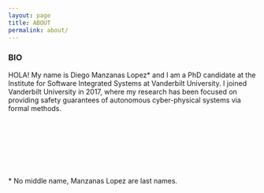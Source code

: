 ```yaml
---
layout: page
title: ABOUT
permalink: about/
---
```


<div class="message">
  <h3> BIO </h3>
</div>

HOLA! My name is Diego Manzanas Lopez* and I am a PhD candidate at the Institute for Software Integrated Systems at Vanderbilt University. I joined Vanderbilt University in 2017, where my research has been focused on providing safety guarantees of autonomous cyber-physical systems via formal methods. 

<br>
<br>
<br>
<br>
<br>
<br>


<p>* No middle name, Manzanas Lopez are last names. </p>